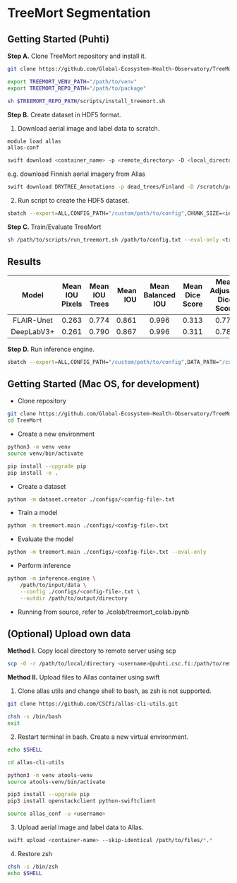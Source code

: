 # TreeMort Segmentation

## Getting Started (Puhti)

**Step A.** Clone TreeMort repository and install it.

```bash
git clone https://github.com/Global-Ecosystem-Health-Observatory/TreeMort.git

export TREEMORT_VENV_PATH="/path/to/venv"
export TREEMORT_REPO_PATH="/path/to/package"

sh $TREEMORT_REPO_PATH/scripts/install_treemort.sh
```

**Step B.** Create dataset in HDF5 format.

1. Download aerial image and label data to scratch.

```bash
module load allas
allas-conf

swift download <container_name> -p <remote_directory> -D <local_directory>
```

e.g. download Finnish aerial imagery from Allas

```bash
swift download DRYTREE_Annotations -p dead_trees/Finland -D /scratch/project_2008436/rahmanan
```

2. Run script to create the HDF5 dataset.

```bash
sbatch --export=ALL,CONFIG_PATH="/custom/path/to/config",CHUNK_SIZE=<integer> run_creator.sh
```

**Step C.** Train/Evaluate TreeMort

```bash
sh /path/to/scripts/run_treemort.sh /path/to/config.txt --eval-only <true/false>
```

## Results

| Model | Mean IOU Pixels | Mean IOU Trees | Mean IOU | Mean Balanced IOU | Mean Dice Score | Mean Adjusted Dice Score | Mean MCC |
| :---: | :-------------: | :------------: | -------: | :---------------: | :-------------: | :----------------------: | :------: |
| FLAIR-Unet | 0.263 | 0.774 | 0.861 | 0.996 | 0.313 | 0.773 | 0.318 |
| DeepLabV3+ | 0.261 | 0.790 | 0.867 | 0.996 | 0.311 | 0.786 | 0.316 |

**Step D.** Run inference engine.

```bash
sbatch --export=ALL,CONFIG_PATH="/custom/path/to/config",DATA_PATH="/custom/path/to/data" run_inference.sh
```

## Getting Started (Mac OS, for development)

- Clone repository

```bash
git clone https://github.com/Global-Ecosystem-Health-Observatory/TreeMort.git
cd TreeMort
```

- Create a new environment

```bash
python3 -m venv venv
source venv/bin/activate

pip install --upgrade pip
pip install -e .
```

- Create a dataset

```bash
python -m dataset.creator ./configs/<config-file>.txt
```

- Train a model

```bash
python -m treemort.main ./configs/<config-file>.txt
```

- Evaluate the model

```bash
python -m treemort.main ./configs/<config-file>.txt --eval-only
```

- Perform inference

```bash
python -m inference.engine \
    /path/to/input/data \
    --config ./configs/<config-file>.txt \
    --outdir /path/to/output/directory
```

- Running from source, refer to ./colab/treemort_colab.ipynb

## (Optional) Upload own data

**Method I.** Copy local directory to remote server using scp

```bash
scp -O -r /path/to/local/directory <username>@puhti.csc.fi:/path/to/remote/directory
```

**Method II.** Upload files to Allas container using swift
 
1. Clone allas utils and change shell to bash, as zsh is not supported.

```bash
git clone https://github.com/CSCfi/allas-cli-utils.git

chsh -s /bin/bash
exit
```

2. Restart terminal in bash. Create a new virtual environment.

```bash
echo $SHELL

cd allas-cli-utils

python3 -m venv atools-venv
source atools-venv/bin/activate

pip3 install --upgrade pip
pip3 install openstackclient python-swiftclient

source allas_conf -u <username>
```

3. Upload aerial image and label data to Allas.

```bash
swift upload <container-name> --skip-identical /path/to/files/*.*
```

4. Restore zsh

```bash
chsh -s /bin/zsh
echo $SHELL
```